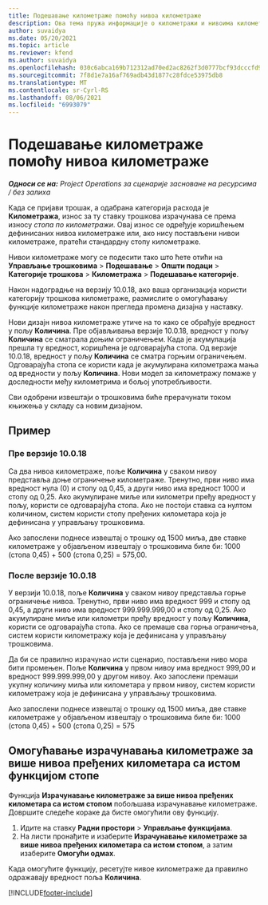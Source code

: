 ```yaml
---
title: Подешавање километраже помоћу нивоа километраже
description: Ова тема пружа информације о километражи и нивоима километраже.
author: suvaidya
ms.date: 05/20/2021
ms.topic: article
ms.reviewer: kfend
ms.author: suvaidya
ms.openlocfilehash: 030c6abca169b712312ad70ed2ac8262f3d0777bcf93dcccfd956f2f9e0ea77c
ms.sourcegitcommit: 7f8d1e7a16af769adb43d1877c28fdce53975db8
ms.translationtype: MT
ms.contentlocale: sr-Cyrl-RS
ms.lasthandoff: 08/06/2021
ms.locfileid: "6993079"
---
```

# <a name="set-up-mileage-using-mileage-rate-tiers"></a>Подешавање километраже помоћу нивоа километраже

_**Односи се на:** Project Operations за сценарије засноване на ресурсима / без залиха_

Када се пријави трошак, а одабрана категорија расхода је **Километража**, износ за ту ставку трошкова израчунава се према износу *стопа по километражи*. Овај износ се одређује коришћењем дефинисаних нивоа километраже или, ако нису постављени нивои километраже, пратећи стандардну стопу километраже. 

Нивои километраже могу се подесити тако што ћете отићи на **Управљање трошковима** > **Подешавање** > **Општи подаци** > **Категорије трошкова** > **Километража** > **Подешавање категорије**.

Након надоградње на верзију 10.0.18, ако ваша организација користи категорију трошкова километраже, размислите о омогућавању функције километраже након прегледа промена дизајна у наставку. 

Нови дизајн нивоа километраже утиче на то како се обрађује вредност у пољу **Количина**. Пре објављивања верзије 10.0.18, вредност у пољу **Количина** се сматрала доњим ограничењем. Када је акумулација прешла ту вредност, коришћена је одговарајућа стопа.  Од верзије 10.0.18, вредност у пољу **Количина** се сматра горњим ограничењем. Одговарајућа стопа се користи када је акумулирана километража мања од вредности у пољу **Количина**.  Нови модел за километражу помаже у доследности међу километрима и бољој употребљивости.   

Сви одобрени извештаји о трошковима биће прерачунати током књижења у складу са новим дизајном.

## <a name="example"></a>Пример
 
### <a name="before-version-10018"></a>Пре верзије 10.0.18
Са два нивоа километраже, поље **Количина** у сваком нивоу представља доње ограничење километраже. Тренутно, први ниво има вредност нула (0) и стопу од 0,45, а други ниво има вредност 1000 и стопу од 0,25. Ако акумулиране миље или километри пређу вредност у пољу, користи се одговарајућа стопа. Ако не постоји ставка са нултом количином, систем користи стопу пређених километара која је дефинисана у управљању трошковима. 
 
Ако запослени поднесе извештај о трошку од 1500 миља, две ставке километраже у објављеном извештају о трошковима биле би: 1000 (стопа 0,45) + 500 (стопа 0,25) = 575,00.

### <a name="after-version-10018"></a>После верзије 10.0.18
У верзији 10.0.18, поље **Количина** у сваком нивоу представља горње ограничење нивоа. Тренутно, први ниво има вредност 999 и стопу од 0,45, а други ниво има вредност 999.999.999,00 и стопу од 0,25. Ако акумулиране миље или километри пређу вредност у пољу **Количина**, користи се одговарајућа стопа. Ако се премаше сва горња ограничења, систем користи километражу која је дефинисана у управљању трошковима. 
 
Да би се правилно израчунао исти сценарио, постављени ниво мора бити промењен. Поље **Количина** у првом нивоу има вредност 999,00 и вредност 999.999.999,00 у другом нивоу. Ако запослени премаши укупну количину миља или километара у првом нивоу, систем користи километражу која је дефинисана у управљању трошковима. 
  
Ако запослени поднесе извештај о трошку од 1500 миља, две ставке километраже у објављеном извештају о трошковима биле би: 1000 (стопа 0,45) + 500 (стопа 0,25) = 575

## <a name="enable-the-mileage-amount-calculation-for-multiple-mileage-tiers-with-same-rate-feature"></a>Омогућавање израчунавања километраже за више нивоа пређених километара са истом функцијом стопе

Функција **Израчунавање километраже за више нивоа пређених километара са истом стопом** побољшава израчунавање километраже. Довршите следеће кораке да бисте омогућили ову функцију.

1. Идите на ставку **Радни простори** > **Управљање функцијама**. 
2. На листи пронађите и изаберите **Израчунавање километраже за више нивоа пређених километара са истом стопом**, а затим изаберите **Омогући одмах**.

Када омогућите функцију, ресетујте нивое километраже да правилно одражавају вредност поља **Количина**. 


[!INCLUDE[footer-include](../includes/footer-banner.md)]
